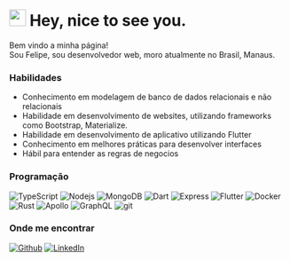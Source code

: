 <h1><img src="https://emojis.slackmojis.com/emojis/images/1531849430/4246/blob-sunglasses.gif?1531849430" width="30"/> Hey, nice to see you.</h1>


<p>Bem vindo a minha página! </br> Sou Felipe, sou desenvolvedor web, moro atualmente no Brasil, Manaus.</p>

<h3>Habilidades</h3>
<ul>
  <li>Conhecimento em modelagem de banco de dados relacionais e não relacionais</li>
  <li>Habilidade em desenvolvimento de websites, utilizando frameworks como Bootstrap, Materialize.</li>
  <li>Habilidade em desenvolvimento de aplicativo utilizando Flutter</li>
  <li>Conhecimento em melhores práticas para desenvolver interfaces</li>
  <li>Hábil para entender as regras de negocios</li>
</ul>

<h3>Programação</h3>
<p>
  <img alt="TypeScript" src="https://img.shields.io/badge/-TypeScript-007ACC?style=flat-square&logo=typescript&logoColor=white" />
  <img alt="Nodejs" src="https://img.shields.io/badge/-Nodejs-43853d?style=flat-square&logo=Node.js&logoColor=white" />
  <img alt="MongoDB" src="https://img.shields.io/badge/-MongoDB-13aa52?style=flat-square&logo=mongodb&logoColor=white" />
  <img alt="Dart"  src="https://img.shields.io/badge/dart-%230175C2.svg?&style=flat-square&logo=dart&logoColor=white"/>
  <img alt="Express" src="https://img.shields.io/badge/express.js%20-%23404d59.svg?&style=flat-square"/>
  <img alt="Flutter" src="https://img.shields.io/badge/Flutter%20-%2302569B.svg?&style=flat-square&logo=Flutter&logoColor=white" />
  <img alt="Docker" src="https://img.shields.io/badge/-Docker-46a2f1?style=flat-square&logo=docker&logoColor=white" />
  <img alt="Rust" src="https://img.shields.io/badge/rust-%23000000.svg?&style=flat-square&logo=rust&logoColor=white"/>
  <img alt="Apollo" src="https://img.shields.io/badge/-Apollo%20GraphQL-311C87?style=flat-square&logo=apollo-graphql&logoColor=white" />
  <img alt="GraphQL" src="https://img.shields.io/badge/-GraphQL-E10098?style=flat-square&logo=graphql&logoColor=white" />
  <img alt="git" src="https://img.shields.io/badge/-Git-F05032?style=flat-square&logo=git&logoColor=white" />
</p>

<!--<h3>Meus postes</h3>
<ul>
  <li><a href=""><b><img src="https://emojipedia-us.s3.dualstack.us-west-1.amazonaws.com/thumbs/240/apple/237/gear_2699.png" width="20" alt="new" /> text</b></a><br/><i>desc.</i></li>
 -->
</ul>


<h3>Onde me encontrar</h3>

<p><a href="https://github.com/Felipep31a" target="_blank"><img alt="Github" src="https://img.shields.io/badge/GitHub-%2312100E.svg?&style=for-the-badge&logo=Github&logoColor=white" /></a> 
  <a href="https://www.linkedin.com/in/felipep-guimar%C3%A3es/" target="_blank"><img alt="LinkedIn" src="https://img.shields.io/badge/linkedin-%230077B5.svg?&style=for-the-badge&logo=linkedin&logoColor=white" /></a> 
</p>


